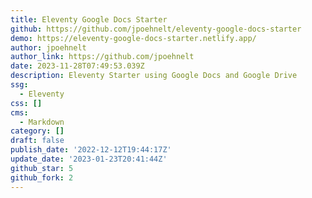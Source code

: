 ```yaml
---
title: Eleventy Google Docs Starter
github: https://github.com/jpoehnelt/eleventy-google-docs-starter
demo: https://eleventy-google-docs-starter.netlify.app/
author: jpoehnelt
author_link: https://github.com/jpoehnelt
date: 2023-11-28T07:49:53.039Z
description: Eleventy Starter using Google Docs and Google Drive
ssg:
  - Eleventy
css: []
cms:
  - Markdown
category: []
draft: false
publish_date: '2022-12-12T19:44:17Z'
update_date: '2023-01-23T20:41:44Z'
github_star: 5
github_fork: 2
---
```

